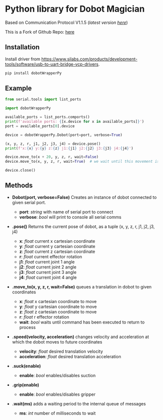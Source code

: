 Python library for Dobot Magician
===

Based on Communication Protocol V1.1.5 (_latest version [here](https://www.dobot.cc/downloadcenter.html?sub_cat=72#sub-download)_)

This is a Fork of Github Repo: [here](https://github.com/luismesas/pydobot?tab=readme-ov-file)


Installation
---

Install driver from https://www.silabs.com/products/development-tools/software/usb-to-uart-bridge-vcp-drivers.

```bash
pip install dobotWrapperPy
```

Example
---

```python
from serial.tools import list_ports

import dobotWrapperPy

available_ports = list_ports.comports()
print(f'available ports: {[x.device for x in available_ports]}')
port = available_ports[0].device

device = dobotWrapperPy.Dobot(port=port, verbose=True)

(x, y, z, r, j1, j2, j3, j4) = device.pose()
print(f'x:{x} y:{y} z:{z} j1:{j1} j2:{j2} j3:{j3} j4:{j4}')

device.move_to(x + 20, y, z, r, wait=False)
device.move_to(x, y, z, r, wait=True)  # we wait until this movement is done before continuing

device.close()
```

Methods
---

* **Dobot(port, verbose=False)** Creates an instance of dobot connected to given serial port.
    * **port**: _string_ with name of serial port to connect
    * **verbose**: _bool_ will print to console all serial comms

* **.pose()** Returns the current pose of dobot, as a tuple (x, y, z, r, j1, j2, j3, j4)
    * **x**: _float_ current x cartesian coordinate
    * **y**: _float_ current y cartesian coordinate
    * **z**: _float_ current z cartesian coordinate
    * **r**: _float_ current effector rotation
    * **j1**: _float_ current joint 1 angle
    * **j2**: _float_ current joint 2 angle
    * **j3**: _float_ current joint 3 angle
    * **j4**: _float_ current joint 4 angle
* **.move_to(x, y, z, r, wait=False)** queues a translation in dobot to given coordinates
    * **x**: _float_ x cartesian coordinate to move
    * **y**: _float_ y cartesian coordinate to move
    * **z**: _float_ z cartesian coordinate to move
    * **r**: _float_ r effector rotation
    * **wait**: _bool_ waits until command has been executed to return to process
* **.speed(velocity, acceleration)** changes velocity and acceleration at which the dobot moves to future coordinates
    * **velocity**: _float_ desired translation velocity
    * **acceleration**: _float_ desired translation acceleration
* **.suck(enable)**
    * **enable**: _bool_ enables/disables suction
* **.grip(enable)**
    * **enable**: _bool_ enables/disables gripper
* **.wait(ms)** adds a waiting period to the internal queue of messages
    * **ms**: _int_ number of milliseconds to wait
